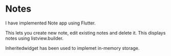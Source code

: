 # Notes

I have implemented Note app using Flutter.

This lets you create new note, edit existing notes and delete it. This displays notes using listview.builder.

Inheritedwidget has been used to implemet in-memory storage.
